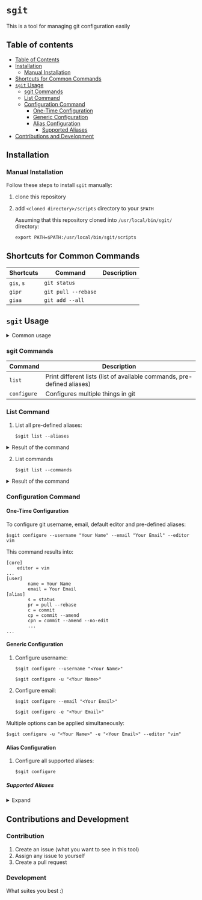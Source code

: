 # `sgit`

This is a tool for managing git configuration easily

## Table of contents
  * [Table of Contents](#table-of-contents)
  * [Installation](#installation)
    * [Manual Installation](#manual-installation)
  * [Shortcuts for Common Commands](#shortcuts-for-common-commands)
  * [`sgit` Usage](#sgit-usage)
    * [sgit Commands](#sgit-commands)
    * [List Command](#list-command)
    * [Configuration Command](#configuration-command)
      * [One-Time Configuration](#one-time-configuration)
      * [Generic Configuration](#generic-configuration)
      * [Alias Configuration](#alias-configuration)
        * [Supported Aliases](#supported-aliases)
  * [Contributions and Development](#contributions-and-development) 

## Installation

### Manual Installation

Follow these steps to install `sgit` manually:
1. clone this repository
2. add `<cloned directory>/scripts` directory to your `$PATH`

    Assuming that this repository cloned into `/usr/local/bin/sgit/` directory:
    
    `export PATH=$PATH:/usr/local/bin/sgit/scripts`

## Shortcuts for Common Commands

| Shortcuts   | Command                    | Description |
| ---------- | -------------------------- | ----------- |
| `gis`, `s`   | `git status`               |             |    
| `gipr`  | `git pull --rebase`        |             | 
| `giaa`  | `git add --all`        |             | 

## `sgit` Usage

<details>
 <summary>Common usage</summary>
<p>

    $sgit [COMMAND] [ARGUMENT VALUE]... [OPTION]...

1. Help

    `$sgit --help`
    
    ```
    Usage: sgit <command> [ARGUMENT VALUE]... [OPTION]...
    
    Global options:
            -h, --help                      print usage
            -v, --verbose                   verbose mode
            -q, --quiet                     only errors are printed
            --silent                        all messages are disabled
    
    Available commands:
            list                            prints lists of different objects(tools, git aliases)
            configure                       configures git aliases, username, email, etc.
            Execute 'sgit <command> --help' for more information about a command
    ```

</p>
</details>

### sgit Commands

| Command      | Description                |
| ------------ | -------------------------- |
| `list`       | Print different lists (list of available commands, pre-defined aliases)         |
| `configure`  | Configures multiple things in git        |

### List Command

1. List all pre-defined aliases:

    `$sgit list --aliases`
    
<details>
 <summary>Result of the command</summary>
<p>

    Aliases...
    ----------
    s=status
    pr=pull --rebase
    c=commit
    cp=commit --amend
    cpn=commit --amend --no-edit
    ch=checkout
    f=fetch
    m=merge
    aa=add --all
    ac=add .
    sr=reset HEAD
    sr1=reset HEAD~1
    sr2=reset HEAD~2
    hr=reset --hard HEAD
    hr1=reset --hard HEAD~1
    hr2=reset --hard HEAD~2
    l=log
    l1=log -1
    l2=log -2
    l3=log -3
    l4=log -4
    l5=log -5

</p>
</details>

2. List commands

    `$sgit list --commands`
    
<details>
 <summary>Result of the command</summary>
<p>

    Commands...
    -----------
    list
    configure
    
    Execute 'sgit <command> --help' for details
    
</p>
</details>


### Configuration Command

#### One-Time Configuration

To configure git username, email, default editor and pre-defined aliases:

    $sgit configure --username "Your Name" --email "Your Email" --editor vim
    
This command results into:
    
    [core]
        editor = vim
    ...
    [user]
            name = Your Name
            email = Your Email
    [alias]
            s = status
            pr = pull --rebase
            c = commit
            cp = commit --amend
            cpn = commit --amend --no-edit
            ...
    ...

#### Generic Configuration
1. Configure username:

    `$sgit configure --username "<Your Name>"`
    
    `$sgit configure -u "<Your Name>"`
    
2. Configure email:

    `$sgit configure --email "<Your Email>"`
    
    `$sgit configure -e "<Your Email>"`
    
  Multiple options can be applied simultaneously:

   `$sgit configure -u "<Your Name>" -e "<Your Email>" --editor "vim"`

#### Alias Configuration
1. Configure all supported aliases:

    `$sgit configure`
    

##### Supported Aliases

<details>
 <summary>Expand</summary>
<p>

(More will be added later)

| Alias      | Command                    | Description |
| ---------- | -------------------------- | ----------- |
| `s`        | `status`                   |             |
| `pr`       | `pull --rebase`            |             |
| `c`        | `commit`                   |             |
| `cp`       | `commit --amend`           | Amend previous commit            |
| `cpn`      | `commit --amend --no-edit` | Amend previous commit without editing the commit message |
| `ch`       | `checkout`                 |             |
| `f`        | `fetch`                    |             |
| `m`        | `merge`                    |             |
| `aa`       | `add --all`                | Add all changed files |
| `ac`       | `add .`                    | Add current directory to staged area |
| `sr`       | `reset HEAD`               |             |
| `sr1`      | `reset HEAD~1`             |             |
| `sr2`      | `reset HEAD~2`             |             |
| `hr`       | `reset --hard HEAD`        |             |
| `hr1`      | `reset --hard HEAD~1`      |             |
| `hr2`      | `reset --hard HEAD~2`      |             |
| `l`        | `log`                      |             |
| `l1`       | `log -1`                   |             |
| `l2`       | `log -2`                   |             |
| `l3`       | `log -3`                   |             |
| `l4`       | `log -4`                   |             |
| `l5`       | `log -5`                   |             |

</p>
</details>

## Contributions and Development

### Contribution

1. Create an issue (what you want to see in this tool)
2. Assign any issue to yourself
3. Create a pull request

### Development

What suites you best :)